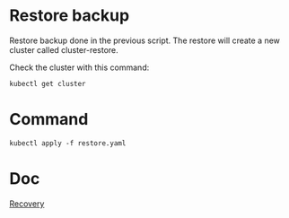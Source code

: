 
# Restore backup

Restore backup done in the previous script.
The restore will create a new cluster called cluster-restore.

Check the cluster with this command:
```
kubectl get cluster
```

# Command
```
kubectl apply -f restore.yaml
```

# Doc
[Recovery](https://cloudnative-pg.io/documentation/1.25/recovery/)

